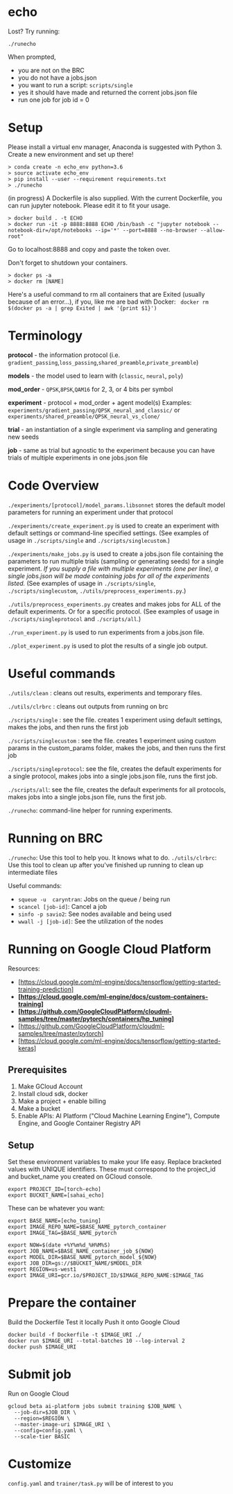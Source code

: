 # echo

Lost? Try running: 

```./runecho```

When prompted, 
- you are not on the BRC
- you do not have a jobs.json
- you want to run a script: `scripts/single`
- yes it should have made and returned the corrent jobs.json file
- run one job for job id = 0

# Setup 

Please install a virtual env manager, Anaconda is suggested with Python 3. Create a new environment and set up there!
```
> conda create -n echo_env python=3.6
> source activate echo_env
> pip install --user --requirement requirements.txt
> ./runecho
```

(in progress) A Dockerfile is also supplied. With the current Dockerfile, you can run jupyter notebook. Please edit it to fit your usage. 
```
> docker build . -t ECHO
> docker run -it -p 8888:8888 ECHO /bin/bash -c "jupyter notebook --notebook-dir=/opt/notebooks --ip='*' --port=8888 --no-browser --allow-root"
```
Go to localhost:8888 and copy and paste the token over.

Don't forget to shutdown your containers.
```
> docker ps -a 
> docker rm [NAME]
```
Here's a useful command to rm all containers that are Exited (usually because of an error...), if you, like me are bad with Docker: ` docker rm $(docker ps -a | grep Exited | awk '{print $1}')`

# Terminology

**protocol** - the information protocol (i.e. `gradient_passing`,`loss_passing`,`shared_preamble`,`private_preamble`) 

**models** - the model used to learn with (`classic`, `neural`, `poly`)

**mod_order** - `QPSK`,`8PSK`,`QAM16` for 2, 3, or 4 bits per symbol

**experiment** - protocol + mod_order + agent model(s) 
Examples: `experiments/gradient_passing/QPSK_neural_and_classic/` or `experiments/shared_preamble/QPSK_neural_vs_clone/`

**trial** - an instantiation of a single experiment via sampling and generating new seeds

**job** - same as trial but agnostic to the experiment because you can have trials of multiple experiments in one jobs.json file

# Code Overview

`./experiments/[protocol]/model_params.libsonnet` stores the default model parameters for running an experiment under that protocol

`./experiments/create_experiment.py` is used to create an experiment with default settings or command-line specified settings. (See examples of usage in `./scripts/single` and `./scripts/singlecustom`.)

`./experiments/make_jobs.py` is used to create a jobs.json file containing the parameters to run multiple trials (sampling or generating seeds) for a single experiment. *If you supply a file with multiple experiments (one per line), a single jobs.json will be made containing jobs for all of the experiments listed.* (See examples of usage in `./scripts/single`, `./scripts/singlecustom`, `./utils/preprocess_experiments.py`.)

`./utils/preprocess_experiments.py` creates and makes jobs for ALL of the default experiments. Or for a specific protocol. (See examples of usage in `./scripts/singleprotocol` and `./scripts/all`.)

`./run_experiment.py` is used to run experiments from a jobs.json file.

`./plot_experiment.py` is used to plot the results of a single job output.

# Useful commands
`./utils/clean` : cleans out results, experiments and temporary files. 

`./utils/clrbrc` : cleans out outputs from running on brc

`./scripts/single` : see the file. creates 1 experiment using default settings, makes the jobs, and then runs the first job

`./scripts/singlecustom` : see the file. creates 1 experiment using custom params in the custom_params folder, makes the jobs, and then runs the first job

`./scripts/singleprotocol`: see the file, creates the default experiments for a single protocol, makes jobs into a single jobs.json file, runs the first job.

`./scripts/all`: see the file, creates the default experiments for all protocols, makes jobs into a single jobs.json file, runs the first job.

`./runecho`: command-line helper for running experiments. 

# Running on BRC

`./runecho`: Use this tool to help you. It knows what to do. 
`./utils/clrbrc`: Use this tool to clean up after you've finished up running to clean up intermediate files

 Useful commands:
* `squeue -u  caryntran`: Jobs on the queue / being run
* `scancel [job-id]`: Cancel a job
* `sinfo -p savio2`: See nodes available and being used
* `wwall -j [job-id]`: See the utilization of the nodes
 
# Running on Google Cloud Platform

Resources:
 * [https://cloud.google.com/ml-engine/docs/tensorflow/getting-started-training-prediction]
 * **[https://cloud.google.com/ml-engine/docs/custom-containers-training]**
 * **[https://github.com/GoogleCloudPlatform/cloudml-samples/tree/master/pytorch/containers/hp_tuning]**
 * [https://github.com/GoogleCloudPlatform/cloudml-samples/tree/master/pytorch]
 * [https://cloud.google.com/ml-engine/docs/tensorflow/getting-started-keras]
 
## Prerequisites
1. Make GCloud Account
2. Install cloud sdk, docker 
3. Make a project + enable billing
4. Make a bucket 
5. Enable APIs: AI Platform ("Cloud Machine Learning Engine"), Compute Engine, and Google Container Registry API

## Setup
Set these environment variables to make your life easy. Replace bracketed values with UNIQUE identifiers.
These must correspond to the project_id and bucket_name you created on GCloud console.
``` 
export PROJECT_ID=[torch-echo]
export BUCKET_NAME=[sahai_echo]
```
These can be whatever you want:
```
export BASE_NAME=[echo_tuning]
export IMAGE_REPO_NAME=$BASE_NAME_pytorch_container
export IMAGE_TAG=$BASE_NAME_pytorch

export NOW=$(date +%Y%m%d_%H%M%S)
export JOB_NAME=$BASE_NAME_container_job_${NOW}
export MODEL_DIR=$BASE_NAME_pytorch_model_${NOW}
export JOB_DIR=gs://$BUCKET_NAME/$MODEL_DIR
export REGION=us-west1
export IMAGE_URI=gcr.io/$PROJECT_ID/$IMAGE_REPO_NAME:$IMAGE_TAG
```
# Prepare the container
Build the Dockerfile
Test it locally
Push it onto Google Cloud
```
docker build -f Dockerfile -t $IMAGE_URI ./
docker run $IMAGE_URI --total-batches 10 --log-interval 2 
docker push $IMAGE_URI
```
# Submit job
Run on Google Cloud
```
gcloud beta ai-platform jobs submit training $JOB_NAME \
  --job-dir=$JOB_DIR \
  --region=$REGION \
  --master-image-uri $IMAGE_URI \
  --config=config.yaml \
  --scale-tier BASIC
  ```
 # Customize
 `config.yaml` and `trainer/task.py` will be of interest to you
